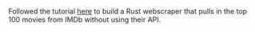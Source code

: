 Followed the tutorial [here](https://www.scrapingbee.com/blog/web-scraping-rust/) to build a Rust webscraper that pulls in the top 100 movies from IMDb 
without using their API.

